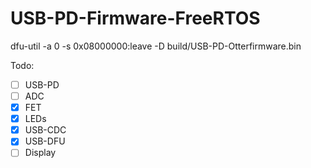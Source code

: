 # USB-PD-Firmware-FreeRTOS

dfu-util -a 0 -s 0x08000000:leave -D build/USB-PD-Otterfirmware.bin

Todo:

 - [ ] USB-PD
 - [ ] ADC
 - [x] FET
 - [x] LEDs
 - [x] USB-CDC
 - [x] USB-DFU
 - [ ] Display
